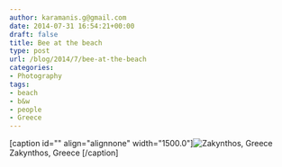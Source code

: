 ```yaml
---
author: karamanis.g@gmail.com
date: 2014-07-31 16:54:21+00:00
draft: false
title: Bee at the beach
type: post
url: /blog/2014/7/bee-at-the-beach
categories:
- Photography
tags:
- beach
- b&w
- people
- Greece
---
```


[caption id="" align="alignnone" width="1500.0"]![ Zakynthos, Greece ](/images/2014-07-31-20147bee-at-the-beach/20140713-R0003528-2.jpg)
 Zakynthos, Greece [/caption]
